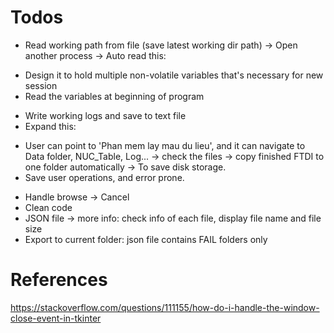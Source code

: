 # Todos
- Read working path from file (save latest working dir path) -> Open another process -> Auto read this:
+ Design it to hold multiple non-volatile variables that's necessary for new session
+ Read the variables at beginning of program
- Write working logs and save to text file
- Expand this: 
+ User can point to 'Phan mem lay mau du lieu', and it can navigate to Data folder, NUC_Table, Log... -> check the files -> copy finished FTDI to one folder automatically -> To save disk storage.
+ Save user operations, and error prone.
- Handle browse -> Cancel
- Clean code
- JSON file -> more info: check info of each file, display file name and file size
- Export to current folder: json file contains FAIL folders only

# References
https://stackoverflow.com/questions/111155/how-do-i-handle-the-window-close-event-in-tkinter